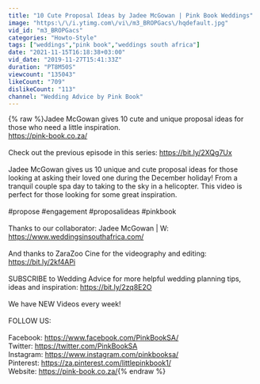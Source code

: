 ```yaml
---
title: "10 Cute Proposal Ideas by Jadee McGowan | Pink Book Weddings"
image: "https:\/\/i.ytimg.com\/vi\/m3_BROPGacs\/hqdefault.jpg"
vid_id: "m3_BROPGacs"
categories: "Howto-Style"
tags: ["weddings","pink book","weddings south africa"]
date: "2021-11-15T16:18:38+03:00"
vid_date: "2019-11-27T15:41:33Z"
duration: "PT8M50S"
viewcount: "135043"
likeCount: "709"
dislikeCount: "113"
channel: "Wedding Advice by Pink Book"
---
```

{% raw %}Jadee McGowan gives 10 cute and unique proposal ideas for those who need a little inspiration.<br /><a rel="nofollow" target="blank" href="https://pink-book.co.za/">https://pink-book.co.za/</a><br /><br />Check out the previous episode in this series: <a rel="nofollow" target="blank" href="https://bit.ly/2XQg7Ux">https://bit.ly/2XQg7Ux</a><br /><br />Jadee McGowan gives us 10 unique and cute proposal ideas for those looking at asking their loved one during the December holiday! From a tranquil couple spa day to taking to the sky in a helicopter. This video is perfect for those looking for some great inspiration.<br /><br />#propose #engagement #proposalideas #pinkbook<br /><br />Thanks to our collaborator: Jadee McGowan | W: <a rel="nofollow" target="blank" href="https://www.weddingsinsouthafrica.com/">https://www.weddingsinsouthafrica.com/</a><br /><br />And thanks to ZaraZoo Cine for the videography and editing: <a rel="nofollow" target="blank" href="https://bit.ly/2kf4APi">https://bit.ly/2kf4APi</a><br /><br />SUBSCRIBE to Wedding Advice for more helpful wedding planning tips, ideas and inspiration: <a rel="nofollow" target="blank" href="https://bit.ly/2zq8E2O">https://bit.ly/2zq8E2O</a><br /><br />We have NEW Videos every week!<br /><br />FOLLOW US:<br /><br />Facebook: <a rel="nofollow" target="blank" href="https://www.facebook.com/PinkBookSA/">https://www.facebook.com/PinkBookSA/</a><br />Twitter: <a rel="nofollow" target="blank" href="https://twitter.com/PinkBookSA">https://twitter.com/PinkBookSA</a><br />Instagram: <a rel="nofollow" target="blank" href="https://www.instagram.com/pinkbooksa/">https://www.instagram.com/pinkbooksa/</a><br />Pinterest: <a rel="nofollow" target="blank" href="https://za.pinterest.com/littlepinkbook1/">https://za.pinterest.com/littlepinkbook1/</a><br />Website: <a rel="nofollow" target="blank" href="https://pink-book.co.za/">https://pink-book.co.za/</a>{% endraw %}
